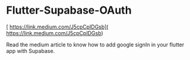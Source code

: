 # Flutter-Supabase-OAuth
[ https://link.medium.com/J5cpCpIDGsb]( https://link.medium.com/J5cpCpIDGsb)

Read the medium article to know how to add google signIn in your flutter app with Supabase.
